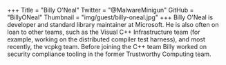 +++
Title = "Billy O'Neal"
Twitter = "@MalwareMinigun"
GitHub = "BillyONeal"
Thumbnail = "img/guest/billy-oneal.jpg"
+++
Billy O'Neal is developer and standard library maintainer at Microsoft. He is also often on loan to other teams, such as the Visual C++ Infrastructure team (for example, working on the distributed compiler test harness), and most recently, the vcpkg team. Before joining the C++ team Billy worked on security compliance tooling in the former Trustworthy Computing team.